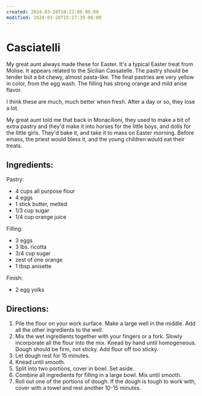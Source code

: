 ```yaml
---
created: 2024-03-28T10:22:06-06:00
modified: 2024-03-28T15:27:39-06:00
---
```


# Casciatelli

My great aunt always made these for Easter. It's a typical Easter treat from Molise. It appears related to the Sicilian Cassatelle. The pastry should be tender but a bit chewy, almost pasta-like. The final pastries are very yellow in color, from the egg wash. The filling has strong orange and mild anise flavor. 

I think these are much, much better when fresh. After a day or so, they lose a lot.

My great aunt told me that back in Monacilioni, they used to make a bit of extra pastry  and they'd make it into horses for the little boys, and dolls for the little girls. They'd bake it, and take it to mass on Easter morning. Before emass, the priest would bless it, and the young children would eat their treats.

## Ingredients:

Pastry:
- 4 cups all purpose flour
- 4 eggs
- 1 stick butter, melted
- 1/3 cup sugar
- 1/4 cup orange juice 

Filling:
- 3 eggs
- 3 lbs. ricotta
- 3/4 cup sugar
- zest of one orange
- 1 tbsp anisette

Finish:
- 2 egg yolks

## Directions:

1. Pile the flour on your work surface. Make a large well in the middle. Add all the other ingredients to the well.
2. Mix the wet ingredients together with your fingers or a fork. Slowly incorporate all the flour into the mix. Knead by hand until homogeneous. Dough should be firm, not sticky. Add flour off too sticky.
3. Let dough rest for 15 minutes.
4. Knead until smooth.
5. Split into two portions, cover in bowl. Set aside.
6. Combine all ingredients for filling in a large bowl. Mix until smooth.
7. Roll out one of the portions of dough. If the dough is tough to work with, cover with a towel and rest another 10-15 minutes.
